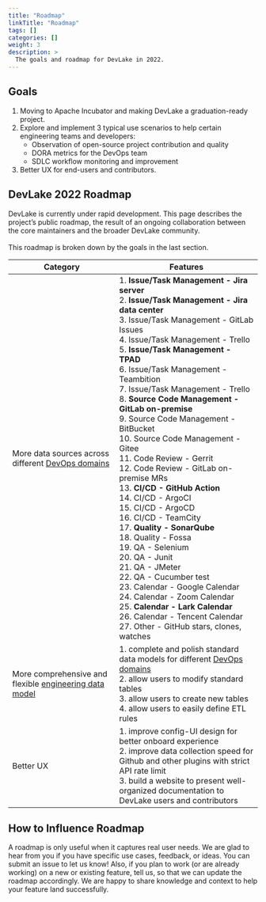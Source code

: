```yaml
---
title: "Roadmap"
linkTitle: "Roadmap"
tags: []
categories: []
weight: 3
description: >
  The goals and roadmap for DevLake in 2022.
---
```



## Goals
1. Moving to Apache Incubator and making DevLake a graduation-ready project.
2. Explore and implement 3 typical use scenarios to help certain engineering teams and developers:
   - Observation of open-source project contribution and quality
   - DORA metrics for the DevOps team
   - SDLC workflow monitoring and improvement
3. Better UX for end-users and contributors.


## DevLake 2022 Roadmap
DevLake is currently under rapid development. This page describes the project’s public roadmap, the result of an ongoing collaboration between the core maintainers and the broader DevLake community.<br/><br/>
This roadmap is broken down by the goals in the last section.


| Category | Features|
| --- | --- |
| More data sources across different [DevOps domains](https://github.com/merico-dev/lake/wiki/DevOps-Domain-Definition)| 1. **Issue/Task Management - Jira server** <br/> 2. **Issue/Task Management - Jira data center** <br/> 3. Issue/Task Management - GitLab Issues <br/> 4. Issue/Task Management - Trello <br/> 5. **Issue/Task Management - TPAD** <br/> 6. Issue/Task Management - Teambition <br/> 7. Issue/Task Management - Trello <br/> 8. **Source Code Management - GitLab on-premise** <br/> 9. Source Code Management - BitBucket <br/> 10. Source Code Management - Gitee <br/> 11. Code Review - Gerrit <br/> 12. Code Review - GitLab on-premise MRs <br/> 13. **CI/CD - GitHub Action** <br/> 14. CI/CD - ArgoCI <br/> 15. CI/CD - ArgoCD <br/> 16. CI/CD - TeamCity <br/> 17. **Quality - SonarQube** <br/> 18. Quality - Fossa <br/> 19. QA - Selenium <br/> 20. QA - Junit <br/> 21. QA - JMeter <br/> 22. QA - Cucumber test <br/> 23. Calendar - Google Calendar <br/> 24. Calendar - Zoom Calendar <br/> 25. **Calendar - Lark Calendar** <br/> 26. Calendar - Tencent Calendar <br/> 27. Other - GitHub stars, clones, watches <br/>|
| More comprehensive and flexible [engineering data model](https://github.com/merico-dev/lake/issues/700) | 1. complete and polish standard data models for different [DevOps domains](https://github.com/merico-dev/lake/wiki/DevOps-Domain-Definition) <br/> 2. allow users to modify standard tables <br/> 3. allow users to create new tables <br/> 4. allow users to easily define ETL rules <br/> |
| Better UX | 1. improve config-UI design for better onboard experience <br/> 2. improve data collection speed for Github and other plugins with strict API rate limit <br/> 3. build a website to present well-organized documentation to DevLake users and contributors <br/> |


## How to Influence Roadmap
A roadmap is only useful when it captures real user needs. We are glad to hear from you if you have specific use cases, feedback, or ideas. You can submit an issue to let us know!
Also, if you plan to work (or are already working) on a new or existing feature, tell us, so that we can update the roadmap accordingly. We are happy to share knowledge and context to help your feature land successfully.
<br/><br/><br/>
